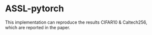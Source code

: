 # ASSL-pytorch
This implementation can reproduce the results CIFAR10 &amp; Caltech256, which are reported in the paper.  
